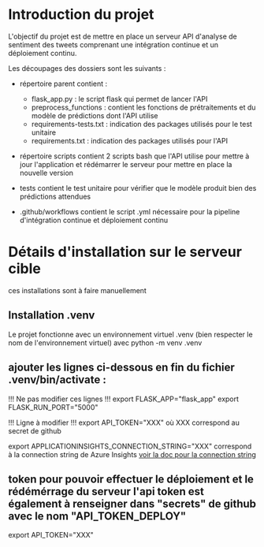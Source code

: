 # Introduction du projet

L'objectif du projet est de mettre en place un serveur API d'analyse de sentiment des tweets comprenant une intégration continue et un déploiement continu.

Les découpages des dossiers sont les suivants :

- répertoire parent contient : 
  - flask_app.py : le script flask qui permet de lancer l'API
  - preprocess_functions : contient les fonctions de prétraitements et du modèle de prédictions dont l'API utilise
  - requirements-tests.txt : indication des packages utilisés pour le test unitaire
  - requirements.txt : indication des packages utilisés pour l'API

- répertoire scripts contient 2 scripts bash que l'API utilise pour mettre à jour l'application et rédémarrer le serveur pour mettre en place la nouvelle version

- tests contient le test unitaire pour vérifier que le modèle produit bien des prédictions attendues

- .github/workflows contient le script .yml nécessaire pour la pipeline d'intégration continue et déploiement continu

# Détails d'installation sur le serveur cible
ces installations sont à faire manuellement

## Installation .venv
Le projet fonctionne avec un environnement virtuel .venv (bien respecter le nom de l'environnement virtuel) avec
python -m venv .venv

## ajouter les lignes ci-dessous en fin du fichier .venv/bin/activate :

!!! Ne pas modifier ces lignes !!!
export FLASK_APP="flask_app"
export FLASK_RUN_PORT="5000"

!!! Ligne à modifier !!!
export API_TOKEN="XXX" où XXX correspond au secret de github

export APPLICATIONINSIGHTS_CONNECTION_STRING="XXX" correspond à la connection string de Azure Insights 
[voir la doc pour la connection string](https://learn.microsoft.com/en-us/azure/azure-monitor/app/connection-strings)


## token pour pouvoir effectuer le déploiement et le rédémérrage du serveur l'api token est également à renseigner dans "secrets" de github avec le nom "API_TOKEN_DEPLOY"
export API_TOKEN="XXX"